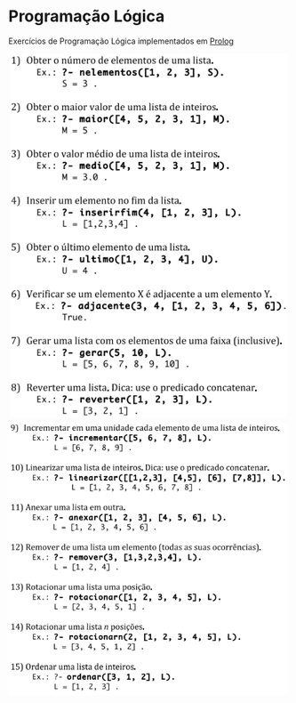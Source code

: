 # Programação Lógica

Exercícios de Programação Lógica implementados em [Prolog](https://www.swi-prolog.org/)

<h1 align="center" style="margin: 0; padding: 0;">
  <img alt="Exercicios" title="Exercicios" src=".github/1a8.png" width="500px"/>
  <img alt="Exercicios" title="Exercicios" src=".github/9a15.png" width="2500px"/>
</h1>
